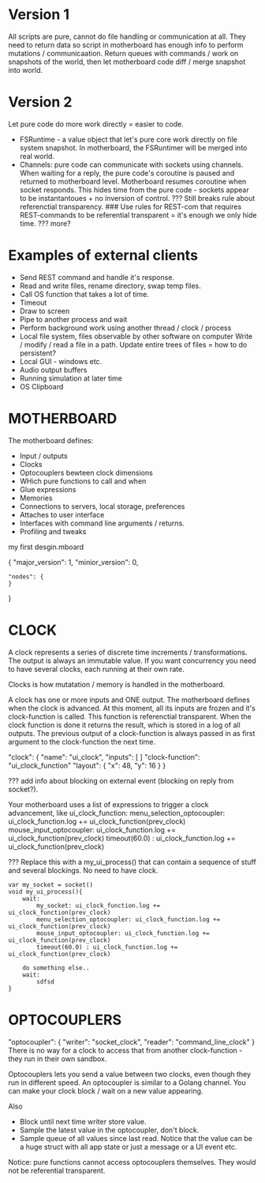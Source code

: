 # Version 1
All scripts are pure, cannot do file handling or communication at all. They need to return data so script in motherboard has enough info to perform mutations / communicaation. Return queues with commands / work on snapshots of the world, then let motherboard code diff / merge snapshot into world.

# Version 2
Let pure code do more work directly = easier to code.
- FSRuntime - a value object that let's pure core work directly on file system snapshot. In motherboard, the FSRuntimer will be merged into real world.
- Channels: pure code can communicate with sockets using channels. When waiting for a reply, the pure code's coroutine is paused and returned to motherboard level. Motherboard resumes coroutine when socket responds. This hides time from the pure code - sockets appear to be instantantoues + no inversion of control. ??? Still breaks rule about referenctial transparency. ### Use rules for REST-com that requires REST-commands to be referential transparent = it's enough we only hide time. ??? more?


# Examples of external clients

- Send REST command and handle it's response.
- Read and write files, rename directory, swap temp files.
- Call OS function that takes a lot of time.
- Timeout
- Draw to screen
- Pipe to another process and wait
- Perform background work using another thread / clock / process
- Local file system, files observable by other software on computer
	Write / modify / read a file in a path.
	Update entire trees of files = how to do persistent?
- Local GUI - windows etc.
- Audio output buffers
- Running simulation at later time
- OS Clipboard





# MOTHERBOARD

The motherboard defines:
- Input / outputs
- Clocks
- Optocouplers bewteen clock dimensions
- WHich pure functions to call and when
- Glue expressions
- Memories
- Connections to servers, local storage, preferences
- Attaches to user interface
- Interfaces with command line arguments / returns.
- Profiling and tweaks


my first desgin.mboard


{
	"major_version": 1,
	"minior_version": 0,

	"nodes": {
	}
}



# CLOCK

A clock represents a series of discrete time increments / transformations. The output is always an immutable value. If you want concurrency you need to have several clocks, each running at their own rate.

Clocks is how mutatation / memory is handled in the motherboard.

A clock has one or more inputs and ONE output. The motherboard defines when the clock is advanced. At this moment, all its inputs are frozen and it's clock-function is called. This function is referenctial transparent. When the clock function is done it returns the result, which is stored in a log of all outputs. The previous output of a clock-function is always passed in as first argument to the clock-function the next time.


"clock": {
	"name": "ui_clock",
	"inputs": [
	]
	"clock-function": "ui_clock_function"
	"layout": {		"x": 48, "y": 16 }
}

??? add info about blocking on external event (blocking on reply from socket?).


Your motherboard uses a list of expressions to trigger a clock advancement, like
	ui_clock_function:
		menu_selection_optocoupler: ui_clock_function.log += ui_clock_function(prev_clock)
		mouse_input_optocoupler: ui_clock_function.log += ui_clock_function(prev_clock)
		timeout(60.0) : ui_clock_function.log += ui_clock_function(prev_clock)

??? Replace this with a my_ui_process() that can contain a sequence of stuff and several blockings. No need to have clock.

	var my_socket = socket()
	void my_ui_process(){
		wait:
			my_socket: ui_clock_function.log += ui_clock_function(prev_clock)
			menu_selection_optocoupler: ui_clock_function.log += ui_clock_function(prev_clock)
			mouse_input_optocoupler: ui_clock_function.log += ui_clock_function(prev_clock)
			timeout(60.0) : ui_clock_function.log += ui_clock_function(prev_clock)

		do something else..
		wait:
			sdfsd
	}


# OPTOCOUPLERS

"optocoupler": {
	"writer": "socket_clock",
	"reader": "command_line_clock"
}
There is no way for a clock to access that from another clock-function - they run in their own sandbox.

Optocouplers lets you send a value between two clocks, even though they run in different speed.
An optocoupler is similar to a Golang channel. You can make your clock block / wait on a new value appearing.

Also
- Block until next time writer store value.
- Sample the latest value in the optocoupler, don't block.
- Sample queue of all values since last read.
Notice that the value can be a huge struct with all app state or just a message or a UI event etc.

Notice: pure functions cannot access optocouplers themselves. They would not be referential transparent.



